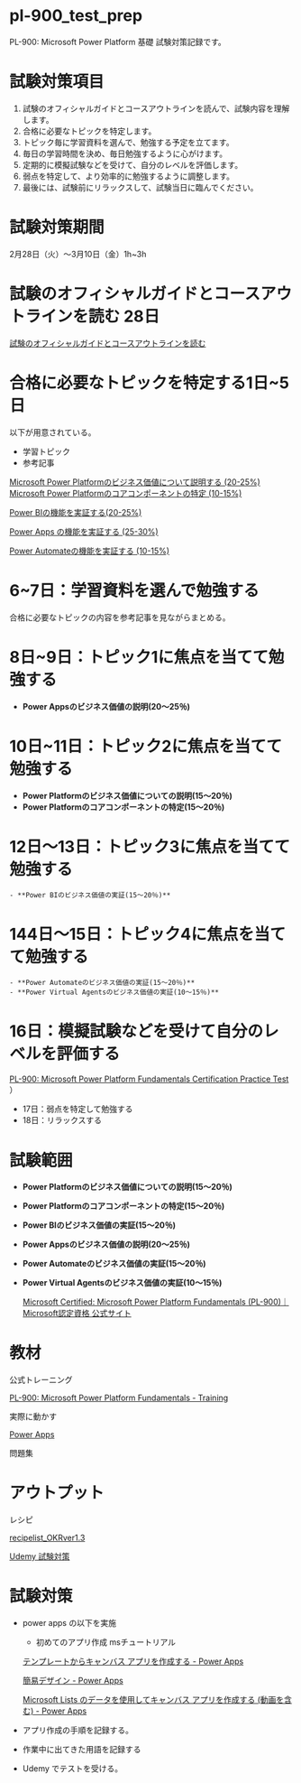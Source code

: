 # pl-900_test_prep
PL-900: Microsoft Power Platform 基礎 試験対策記録です。
# 試験対策項目

1. 試験のオフィシャルガイドとコースアウトラインを読んで、試験内容を理解します。
2. 合格に必要なトピックを特定します。
3. トピック毎に学習資料を選んで、勉強する予定を立てます。
4. 毎日の学習時間を決め、毎日勉強するように心がけます。
5. 定期的に模擬試験などを受けて、自分のレベルを評価します。
6. 弱点を特定して、より効率的に勉強するように調整します。
7. 最後には、試験前にリラックスして、試験当日に臨んでください。

# 試験対策期間

2月28日（火）～3月10日（金）1h~3h

# 試験のオフィシャルガイドとコースアウトラインを読む 28日

[試験のオフィシャルガイドとコースアウトラインを読む](https://www.notion.so/2f4b4a044e4d46eaabeb5b1e92f0a8dc)

# 合格に必要なトピックを特定する1日~5日
以下が用意されている。
- 学習トピック
- 参考記事

[Microsoft Power Platformのビジネス価値について説明する (20-25%)]()
[Microsoft Power Platformのコアコンポーネントの特定 (10-15%)]()

[Power BIの機能を実証する(20-25%)]()

[Power Apps の機能を実証する (25-30%)]()

[Power Automateの機能を実証する (10-15%)]()

# 6~7日：学習資料を選んで勉強する
合格に必要なトピックの内容を参考記事を見ながらまとめる。

# 8日~9日：トピック1に焦点を当てて勉強する

- **Power Appsのビジネス価値の説明(20～25％)**

# 10日~11日：トピック2に焦点を当てて勉強する
- **Power Platformのビジネス価値についての説明(15～20％)**
- **Power Platformのコアコンポーネントの特定(15～20％)**
# 12日～13日：トピック3に焦点を当てて勉強する
    - **Power BIのビジネス価値の実証(15～20％)**
# 144日～15日：トピック4に焦点を当てて勉強する
    - **Power Automateのビジネス価値の実証(15～20％)**
    - **Power Virtual Agentsのビジネス価値の実証(10～15％)**
# 16日：模擬試験などを受けて自分のレベルを評価する

[](https://www.udemy.com/course/pl-900microsoft-power-platform/learn/quiz/5417008/results?expanded=884818004#overview)

[PL-900: Microsoft Power Platform Fundamentals Certification Practice Test](https://www.mindhub.com/pl-900-microsoft-power-platform-fundamentals-microsoft-official-practice-test/p/MU-PL-900)
）

- 17日：弱点を特定して勉強する
- 18日：リラックスする

# 試験範囲

- **Power Platformのビジネス価値についての説明(15～20％)**
- **Power Platformのコアコンポーネントの特定(15～20％)**
- **Power BIのビジネス価値の実証(15～20％)**
- **Power Appsのビジネス価値の説明(20～25％)**
- **Power Automateのビジネス価値の実証(15～20％)**
- **Power Virtual Agentsのビジネス価値の実証(10～15％)**
    
    [Microsoft Certified: Microsoft Power Platform Fundamentals (PL-900)｜Microsoft認定資格 公式サイト](https://www.notion.so/Microsoft-Certified-Microsoft-Power-Platform-Fundamentals-PL-900-Microsoft-6f22fe0c49664a50b419aa894c4311f9)
    

# 教材

公式トレーニング

[PL-900: Microsoft Power Platform Fundamentals - Training](https://learn.microsoft.com/ja-jp/training/paths/power-plat-fundamentals/)

実際に動かす

[Power Apps](https://make.powerapps.com/environments/2cd21d05-ed7c-e4d7-85bc-27f3d538b2b4/home)

問題集

[](https://www.udemy.com/course/pl-900microsoft-power-platform/)

# アウトプット

レシピ

[recipelist_OKRver1.3](https://docs.google.com/spreadsheets/d/19X7h9m3ywIziYEkiaJBJ8s-2ENLQ5dAG-Z57w_YuRAM/edit?usp=drivesdk)

[Udemy 試験対策](https://www.notion.so/Udemy-639c5b851ace46d3b8f67fa7af1be53b)

# 試験対策

- power apps の以下を実施
    - 初めてのアプリ作成 msチュートリアル
    
    [テンプレートからキャンバス アプリを作成する - Power Apps](https://learn.microsoft.com/ja-jp/power-apps/maker/canvas-apps/get-started-test-drive)
    
    [簡易デザイン - Power Apps](https://learn.microsoft.com/ja-jp/power-apps/maker/canvas-apps/express-design)
    
    [Microsoft Lists のデータを使用してキャンバス アプリを作成する (動画を含む) - Power Apps](https://learn.microsoft.com/ja-jp/power-apps/maker/canvas-apps/app-from-sharepoint)
    
- アプリ作成の手順を記録する。
- 作業中に出てきた用語を記録する
- Udemy でテストを受ける。